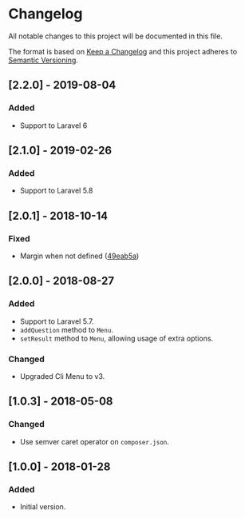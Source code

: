 # Changelog
All notable changes to this project will be documented in this file.

The format is based on [Keep a Changelog](http://keepachangelog.com/)
and this project adheres to [Semantic Versioning](http://semver.org/).

## [2.2.0] - 2019-08-04
### Added
- Support to Laravel 6

## [2.1.0] - 2019-02-26
### Added
- Support to Laravel 5.8

## [2.0.1] - 2018-10-14
### Fixed
- Margin when not defined ([49eab5a](https://github.com/nunomaduro/laravel-console-menu/commit/49eab5af81fb2bc9d53b120ff9c3926d93424fb3))

## [2.0.0] - 2018-08-27
### Added
- Support to Laravel 5.7.
- `addQuestion` method to `Menu`.
- `setResult` method to `Menu`, allowing usage of extra options.

### Changed
- Upgraded Cli Menu to v3.

## [1.0.3] - 2018-05-08
### Changed
- Use semver caret operator on `composer.json`.

## [1.0.0] - 2018-01-28
### Added
- Initial version.
